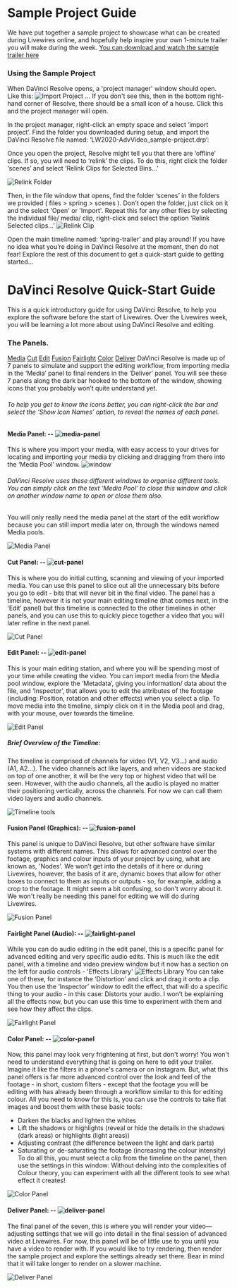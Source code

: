# Sample Project Guide

We have put together a sample project to showcase what can be created during Livewires online, and hopefully help inspire your own 1-minute trailer you will make during the week.
[You can download and watch the sample trailer here](TempLinks.md)

### Using the Sample Project

When DaVinci Resolve opens, a 'project manager' window should open. Like this:
![Import Project](files/import-project.PNG)
... If you don't see this, then in the bottom right-hand corner of Resolve, there should be a small icon of a house. Click this and the project manager will open.

In the project manager, right-click an empty space and select ‘import project’.
Find the folder you downloaded during setup, and import the DaVinci Resolve file named: ‘LW2020-AdvVideo_sample-project.drp’:

Once you open the project, Resolve might tell you that there are ‘offline’ clips. If so, you will need to ‘relink’ the clips.
To do this, right click the folder ‘scenes’ and select ‘Relink Clips for Selected Bins...’

![Relink Folder](files/relink-clips.PNG)

Then, in the file window that opens, find the folder ‘scenes’ in the folders we provided ( files > spring > scenes ). Don't open the folder, just click on it and the select 'Open' or 'Import'.
Repeat this for any other files by selecting the individual file/ media/ clip, right-click and select the option ‘Relink Selected clips...’
![Relink Clip](files/relink-clips2.PNG)

Open the main timeline named: ‘spring-trailer’ and play around! If you have no idea what you’re doing in DaVinci Resolve at the moment, then do not fear! Explore the rest of this document to get a quick-start guide to getting started...



# DaVinci Resolve Quick-Start Guide
This is a quick introductory guide for using DaVinci Resolve, to help you explore the software before the start of Livewires. Over the Livewires week, you will be learning a lot more about using DaVinci Resolve and editing.

### The Panels.
[Media](#media-panel----)
[Cut](#cut-panel----)
[Edit](#edit-panel----)
[Fusion](fusion-panel-graphics----)
[Fairlight](#fairlight-panel-audio----)
[Color](#color-panel----)
[Deliver](#deliver-panel----)
DaVinci Resolve is made up of 7 panels to simulate and support the editing workflow, from importing media in the ‘Media’ panel to final renders in the ‘Deliver’ panel. You will see these 7 panels along the dark bar hooked to the bottom of the window, showing icons that you probably won’t quite understand yet.
###### To help you get to know the icons better, you can right-click the bar and select the ‘Show Icon Names’ option, to reveal the names of each panel.


#### Media Panel: -- ![media-panel](files/media-icon.PNG)
This is where you import your media, with easy access to your drives for locating and importing your media by clicking and dragging from there into the ‘Media Pool’ window.
![window](files/media-pool_icon.PNG)
###### DaVinci Resolve uses these different windows to organise different tools. You can simply click on the text ‘Media Pool’ to close this window and click on another window name to open or close them also.
You will only really need the media panel at the start of the edit workflow because you can still import media later on, through the windows named Media pools.

![Media Panel](files/media_importing-media.PNG)


#### Cut Panel: -- ![cut-panel](files/cut-icon.PNG)
This is where you do initial cutting, scanning and viewing of your imported media. You can use this panel to slice out all the unnecessary bits before you go to edit - bits that will never bit in the final video.
The panel has a timeline, however it is not your main editing timeline (that comes next, in the ‘Edit’ panel) but this timeline is connected to the other timelines in other panels, and you can use this to quickly piece together a video that you will later refine in the next panel.

![Cut Panel](files/cut_window.PNG)


#### Edit Panel: -- ![edit-panel](files/edit-icon.PNG)
This is your main editing station, and where you will be spending most of your time while creating the video. You can import media from the Media pool window, explore the ‘Metadata’, giving you information/ data about the file, and ‘Inspector’, that allows you to edit the attributes of the footage (including: Position, rotation and other effects) when you select a clip.
To move media into the timeline, simply click on it in the Media pool and drag, with your mouse, over towards the timeline.

![Edit Panel](files/edit_panel.PNG)


##### Brief Overview of the Timeline:
The timeline is comprised of channels for video (V1, V2, V3...) and audio (A1, A2...). The video channels act like layers, and when videos are stacked on top of one another, it will be the very top or highest video that will be seen.
However, with the audio channels, all the audio is played no matter their positioning vertically, across the channels. For now we can call them video layers and audio channels.

![Timeline tools](files/edit_timeline-tools.PNG)


#### Fusion Panel (Graphics): -- ![fusion-panel](files/fusion-icon.PNG)
This panel is unique to DaVinci Resolve, but other software have similar systems with different names. This allows for advanced control over the footage, graphics and colour inputs of your project by using, what are known as, 'Nodes'. We won’t get into the details of it here or during Livewires, however, the basis of it are, dynamic boxes that allow for other boxes to connect to them as inputs or outputs - so, for example, adding a crop to the footage.
It might seem a bit confusing, so don't worry about it. We won't really be needing this panel for editing we will do during Livewires.

![Fusion Panel](files/fusion_panel.PNG)


#### Fairlight Panel (Audio): -- ![fairlight-panel](files/fairlight-icon.PNG)
While you can do audio editing in the edit panel, this is a specific panel for advanced editing and very specific audio edits.
This is much like the edit panel, with a timeline and video preview window but it now has a section on the left for audio controls - 'Effects Library'
![Effects Library](files/effects-library_icon.PNG)
You can take one of these, for instance the ‘Distortion’ and click and drag it onto a clip. You then use the ‘Inspector’ window to edit the effect, that will do a specific thing to your audio - in this case: Distorts your audio.
I won’t be explaining all the effects now, but you can use this time to experiment with them and see how they affect the clips.

![Fairlight Panel](files/fairlight_panel.PNG)


#### Color Panel: -- ![color-panel](files/color-icon.PNG)
Now, this panel may look very frightening at first, but don't worry! You won't need to understand everything that is going on here to edit your trailer.
Imagine it like the filters in a phone's camera or on Instagram. But, what this panel offers is far more advanced control over the look and feel of the footage - in short, custom filters - except that the footage you will be editing with has already been through a workflow similar to this for editing colour.
All you need to know for this is, you can use the controls to take flat images and boost them with these basic tools:
* Darken the blacks and lighten the whites
* Lift the shadows or highlights (reveal or hide the details in the shadows (dark areas) or highlights (light areas))
* Adjusting contrast (the difference between the light and dark parts)
* Saturating or de-saturating the footage (increasing the colour intensity)
To do all this, you must select a clip from the timeline on the panel, then use the settings in this window:
Without delving into the complexities of Colour theory, you can experiment with all the different tools to see what effect it creates!

![Color Panel](files/color_panel.PNG)


#### Deliver Panel: -- ![deliver-panel](files/deliver-icon.PNG)
The final panel of the seven, this is where you will render your video—adjusting settings that we will go into detail in the final session of advanced video at Livewires. For now, this panel will be of little use to you until you have a video to render with.
If you would like to try rendering, then render the sample project and explore the settings already set there. Bear in mind that it will take longer to render on a slower machine.

![Deliver Panel](files/deliver_panel.PNG)
